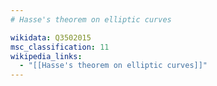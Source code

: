 ```yaml
---
# Hasse's theorem on elliptic curves

wikidata: Q3502015
msc_classification: 11
wikipedia_links:
  - "[[Hasse's theorem on elliptic curves]]"
---
```

